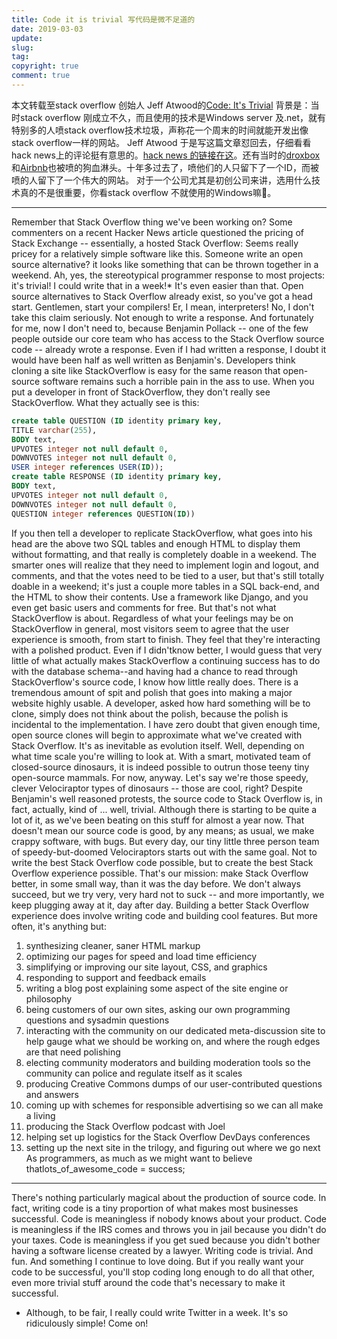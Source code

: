 ```yaml
---
title: Code it is trivial 写代码是微不足道的
date: 2019-03-03
update:
slug: 
tag:
copyright: true
comment: true
---
```


本文转载至stack overflow 创始人 Jeff Atwood的[Code: It's Trivial](https://blog.codinghorror.com/code-its-trivial/)
背景是：当时stack overflow 刚成立不久，而且使用的技术是Windows server 及.net，就有特别多的人喷stack overflow技术垃圾，声称花一个周末的时间就能开发出像stack overflow一样的网站。 Jeff Atwood 于是写这篇文章怼回去，仔细看看hack news上的评论挺有意思的。[hack news 的链接在这](https://news.ycombinator.com/item?id=678501)。还有当时的[droxbox](https://news.ycombinator.com/item?id=8863)和[Airbnb](https://news.ycombinator.com/item?id=426120)也被喷的狗血淋头。十年多过去了，喷他们的人只留下了一个ID，而被喷的人留下了一个伟大的网站。
对于一个公司尤其是初创公司来讲，选用什么技术真的不是很重要，你看stack overflow 不就使用的Windows嘛🐎。

----------

Remember that Stack Overflow thing we've been working on? Some commenters on a recent Hacker News article questioned the pricing of Stack Exchange -- essentially, a hosted Stack Overflow:
Seems really pricey for a relatively simple software like this. Someone write an open source alternative? it looks like something that can be thrown together in a weekend.
Ah, yes, the stereotypical programmer response to most projects: it's trivial! I could write that in a week!*
It's even easier than that. Open source alternatives to Stack Overflow already exist, so you've got a head start. Gentlemen, start your compilers! Er, I mean, interpreters!
No, I don't take this claim seriously. Not enough to write a response. And fortunately for me, now I don't need to, because Benjamin Pollack -- one of the few people outside our core team who has access to the Stack Overflow source code -- already wrote a response. Even if I had written a response, I doubt it would have been half as well written as Benjamin's.
Developers think cloning a site like StackOverflow is easy for the same reason that open-source software remains such a horrible pain in the ass to use. When you put a developer in front of StackOverflow, they don't really see StackOverflow. What they actually see is this:

```sql
create table QUESTION (ID identity primary key,
TITLE varchar(255),
BODY text,
UPVOTES integer not null default 0,
DOWNVOTES integer not null default 0,
USER integer references USER(ID));
create table RESPONSE (ID identity primary key,
BODY text,
UPVOTES integer not null default 0,
DOWNVOTES integer not null default 0,
QUESTION integer references QUESTION(ID))
```

If you then tell a developer to replicate StackOverflow, what goes into his head are the above two SQL tables and enough HTML to display them without formatting, and that really is completely doable in a weekend. The smarter ones will realize that they need to implement login and logout, and comments, and that the votes need to be tied to a user, but that's still totally doable in a weekend; it's just a couple more tables in a SQL back-end, and the HTML to show their contents. Use a framework like Django, and you even get basic users and comments for free.
But that's not what StackOverflow is about. Regardless of what your feelings may be on StackOverflow in general, most visitors seem to agree that the user experience is smooth, from start to finish. They feel that they're interacting with a polished product. Even if I didn'tknow better, I would guess that very little of what actually makes StackOverflow a continuing success has to do with the database schema--and having had a chance to read through StackOverflow's source code, I know how little really does. There is a tremendous amount of spit and polish that goes into making a major website highly usable. A developer, asked how hard something will be to clone, simply does not think about the polish, because the polish is incidental to the implementation.
I have zero doubt that given enough time, open source clones will begin to approximate what we've created with Stack Overflow. It's as inevitable as evolution itself. Well, depending on what time scale you're willing to look at. With a smart, motivated team of closed-source dinosaurs, it is indeed possible to outrun those teeny tiny open-source mammals. For now, anyway. Let's say we're those speedy, clever Velociraptor types of dinosaurs -- those are cool, right?
Despite Benjamin's well reasoned protests, the source code to Stack Overflow is, in fact, actually, kind of ... well, trivial. Although there is starting to be quite a lot of it, as we've been beating on this stuff for almost a year now. That doesn't mean our source code is good, by any means; as usual, we make crappy software, with bugs. But every day, our tiny little three person team of speedy-but-doomed Velociraptors starts out with the same goal. Not to write the best Stack Overflow code possible, but to create the best Stack Overflow experience possible. That's our mission: make Stack Overflow better, in some small way, than it was the day before. We don't always succeed, but we try very, very hard not to suck -- and more importantly, we keep plugging away at it, day after day.
Building a better Stack Overflow experience does involve writing code and building cool features. But more often, it's anything but:

1. synthesizing cleaner, saner HTML markup
2. optimizing our pages for speed and load time efficiency
3. simplifying or improving our site layout, CSS, and graphics
4. responding to support and feedback emails
5. writing a blog post explaining some aspect of the site engine or philosophy
6. being customers of our own sites, asking our own programming questions and sysadmin questions
7. interacting with the community on our dedicated meta-discussion site to help gauge what we should be working on, and where the rough edges are that need polishing
8. electing community moderators and building moderation tools so the community can police and regulate itself as it scales
9. producing Creative Commons dumps of our user-contributed questions and answers
10. coming up with schemes for responsible advertising so we can all make a living
11. producing the Stack Overflow podcast with Joel
12. helping set up logistics for the Stack Overflow DevDays conferences
13. setting up the next site in the trilogy, and figuring out where we go next As programmers, as much as we might want to believe thatlots_of_awesome_code = success;

----------

There's nothing particularly magical about the production of source code. In fact, writing code is a tiny proportion of what makes most businesses successful.
Code is meaningless if nobody knows about your product. Code is meaningless if the IRS comes and throws you in jail because you didn't do your taxes. Code is meaningless if you get sued because you didn't bother having a software license created by a lawyer.
Writing code is trivial. And fun. And something I continue to love doing. But if you really want your code to be successful, you'll stop coding long enough to do all that other, even more trivial stuff around the code that's necessary to make it successful.

* Although, to be fair, I really could write Twitter in a week. It's so ridiculously simple! Come on!
